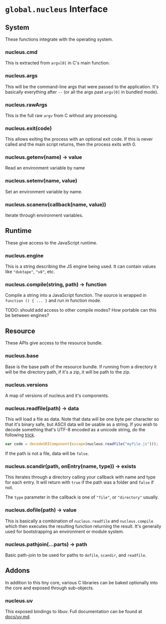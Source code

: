 # `global.nucleus` Interface

## System

These functions integrate with the operating system.

### nucleus.cmd

This is extracted from `argv[0]` in C's main function.

### nucleus.args

This will be the command-line args that were passed to the application.  It's
basically everything after `--` (or all the args past `argv[0]` in bundled
mode).

### nucleus.rawArgs

This is the full raw `argv` from C without any processing.

### nucleus.exit(code)

This allows exiting the process with an optional exit code.  If this is never
called and the main script returns, then the process exits with 0.

### nucleus.getenv(name) -> value

Read an environment variable by name

### nucleus.setenv(name, value)

Set an environment variable by name.

### nucleus.scanenv(callback(name, value))

Iterate through environment variables.

## Runtime

These give access to the JavaScript runtime.

### nucleus.engine

This is a string describing the JS engine being used.  It can contain values
like `"duktape"`, `"v8"`, etc.

### nucleus.compile(string, path) -> function

Compile a string into a JavaScript function.  The source is wrapped in `function () { ... }`
and run in function mode.

TODO: should add access to other compile modes?  How portable can this be
between engines?

## Resource

These APIs give access to the resource bundle.

### nucleus.base

Base is the base path of the resource bundle.  If running from a directory it
will be the directory path, if it's a zip, it will be path to the zip.

### nucleus.versions

A map of versions of nucleus and it's components.

### nucleus.readfile(path) -> data

This will load a file as data.  Note that data will be one byte per character so
that it's binary safe, but ASCII data will be usable as a string.  If you wish
to decode something that's UTF-8 encoded as a unicode string, do the following
[trick](http://ecmanaut.blogspot.com/2006/07/encoding-decoding-utf8-in-javascript.html).

```js
var code = decodeURIComponent(escape(nucleus.readfile("myfile.js")));
```

If the path is not a file, data will be `false`.

### nucleus.scandir(path, onEntry(name, type)) -> exists

This iterates through a directory calling your callback with name and type for
each entry.  It will return with `true` if the path was a folder and `false` if
not.

The `type` parameter in the callback is one of `"file"`, or `"directory"`
usually.

### nucleus.dofile(path) -> value

This is basically a combination of `nucleus.readfile` and `nucleus.compile`
which then executes the resulting function returning the result.  It's generally
used for bootstrapping an environment or module system.

### nucleus.pathjoin(...parts) -> path

Basic path-join to be used for paths to `dofile`, `scandir`, and `readfile`.

## Addons

In addition to this tiny core, various C libraries can be baked optionally into
the core and exposed through sub-objects.

### nucleus.uv

This exposed bindings to libuv. Full documentation can be found at
[docs/uv.md](./uv.md).
